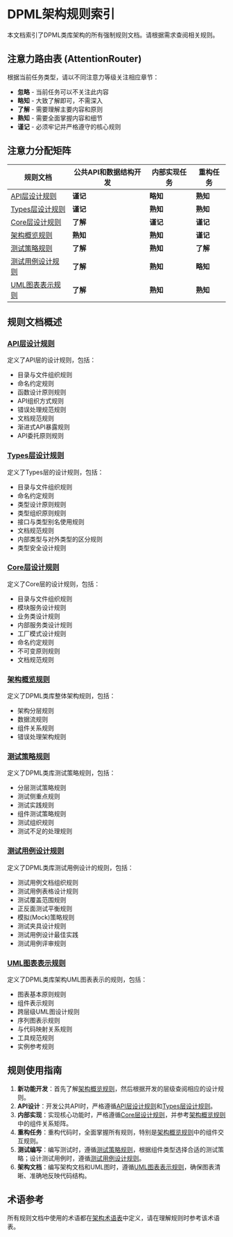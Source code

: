 # DPML架构规则索引

本文档索引了DPML类库架构的所有强制规则文档。请根据需求查阅相关规则。

## 注意力路由表 (AttentionRouter)

根据当前任务类型，请以不同注意力等级关注相应章节：

- **忽略** - 当前任务可以不关注此内容
- **略知** - 大致了解即可，不需深入
- **了解** - 需要理解主要内容和原则
- **熟知** - 需要全面掌握内容和细节
- **谨记** - 必须牢记并严格遵守的核心规则

## 注意力分配矩阵

| 规则文档 | 公共API和数据结构开发 | 内部实现任务 | 重构任务 |
|---------|----------------------|------------|---------|
| [API层设计规则](api-layer.md) | **谨记** | **略知** | **熟知** |
| [Types层设计规则](types-layer.md) | **谨记** | **熟知** | **熟知** |
| [Core层设计规则](core-layer.md) | **了解** | **谨记** | **谨记** |
| [架构概览规则](architecture-overview.md) | **熟知** | **熟知** | **谨记** |
| [测试策略规则](testing-strategy.md) | **了解** | **熟知** | **了解** |
| [测试用例设计规则](test-case-design.md) | **了解** | **熟知** | **略知** |
| [UML图表表示规则](uml-representation.md) | **了解** | **熟知** | **熟知** |

## 规则文档概述

### [API层设计规则](api-layer.md)

定义了API层的设计规则，包括：
- 目录与文件组织规则
- 命名约定规则
- 函数设计原则规则
- API组织方式规则
- 错误处理规范规则
- 文档规范规则
- 渐进式API暴露规则
- API委托原则规则

### [Types层设计规则](types-layer.md)

定义了Types层的设计规则，包括：
- 目录与文件组织规则
- 命名约定规则
- 类型设计原则规则
- 类型组织原则规则
- 接口与类型别名使用规则
- 文档规范规则
- 内部类型与对外类型的区分规则
- 类型安全设计规则

### [Core层设计规则](core-layer.md)

定义了Core层的设计规则，包括：
- 目录与文件组织规则
- 模块服务设计规则
- 业务类设计规则
- 内部服务类设计规则
- 工厂模式设计规则
- 命名约定规则
- 不可变原则规则
- 文档规范规则

### [架构概览规则](architecture-overview.md)

定义了DPML类库整体架构规则，包括：
- 架构分层规则
- 数据流规则
- 组件关系规则
- 错误处理架构规则

### [测试策略规则](testing-strategy.md)

定义了DPML类库测试策略规则，包括：
- 分层测试策略规则
- 测试侧重点规则
- 测试实践规则
- 组件测试策略规则
- 测试组织规则
- 测试不足的处理规则

### [测试用例设计规则](test-case-design.md)

定义了DPML类库测试用例设计的规则，包括：
- 测试用例文档组织规则
- 测试用例表格设计规则
- 测试覆盖范围规则
- 正反面测试平衡规则
- 模拟(Mock)策略规则
- 测试夹具设计规则
- 测试用例设计最佳实践
- 测试用例评审规则

### [UML图表表示规则](uml-representation.md)

定义了DPML类库架构UML图表表示的规则，包括：
- 图表基本原则规则
- 组件表示规则
- 跨层级UML图设计规则
- 序列图表示规则
- 与代码映射关系规则
- 工具规范规则
- 实例参考规则

## 规则使用指南

1. **新功能开发**：首先了解[架构概览规则](architecture-overview.md)，然后根据开发的层级查阅相应的设计规则。
2. **API设计**：开发公共API时，严格遵循[API层设计规则](api-layer.md)和[Types层设计规则](types-layer.md)。
3. **内部实现**：实现核心功能时，严格遵循[Core层设计规则](core-layer.md)，并参考[架构概览规则](architecture-overview.md)中的组件关系矩阵。
4. **重构任务**：重构代码时，全面掌握所有规则，特别是[架构概览规则](architecture-overview.md)中的组件交互规则。
5. **测试编写**：编写测试时，遵循[测试策略规则](testing-strategy.md)，根据组件类型选择合适的测试策略；设计测试用例时，遵循[测试用例设计规则](test-case-design.md)。
6. **架构文档**：编写架构文档和UML图时，遵循[UML图表表示规则](uml-representation.md)，确保图表清晰、准确地反映代码结构。

## 术语参考

所有规则文档中使用的术语都在[架构术语表](../terminology.md)中定义，请在理解规则时参考该术语表。 